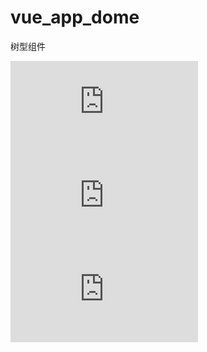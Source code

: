 # vue_app_dome
 树型组件


![效果图](https://pics.images.ac.cn/image/5ebbb6acd5325.html)
![具体代码](https://pics.images.ac.cn/image/5ebbb8c5b0693.html)
![具体代码](https://pics.images.ac.cn/image/5ebbb810704f2.html)
